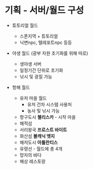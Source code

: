 # 기획 - 서버/월드 구성

- 튜토리얼 월드
    - 스폰지역 + 튜토리얼
    - 닉변npc, 텔레포트npc 등등
- 야생 월드 (광부 자원 초기화를 위해 따로)
    - 생야생 서버
    - 일정기간 단위로 초기화
    - 낚시 및 광질 가능
    

- 항해 월드
    - 유저 마을 월드
        - 유저 건차 시스템 사용처
        - 농사 및 낚시 가능
    - 항구도시 **첼리스카** - 시작 마을
    - 해적섬
    - 서리왕국 **프로스트 바이트**
    - 화산섬 **볼캐닉 엣지**
    - 해저도시 **아틀란티스**
    - 유령선 - 월드에 총 4개
    - 망자의 바다
    - 해상 레스토랑